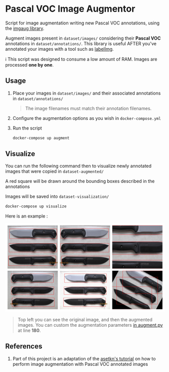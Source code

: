 # Pascal VOC Image Augmentor

Script for image augmentation writing new Pascal VOC annotations, using the [imgaug library](https://github.com/aleju/imgaug).  

Augment images present in `dataset/images/` considering their **Pascal VOC** annotations in `dataset/annotations/`. This library is useful AFTER you've annotated your images with a tool such as [labelImg](https://github.com/tzutalin/labelImg).

:information_source: This script was designed to consume a low amount of RAM. Images are processed **one by one**.

## Usage

1. Place your images in `dataset/images/` and their associated annotations in `dataset/annotations/`

    > The image filenames must match their annotation filenames.

2. Configure the augmentation options as you wish in `docker-compose.yml`

3. Run the script

    ```bash
    docker-compose up augment
    ```

## Visualize

You can run the following command then to visualize newly annotated images that were copied in `dataset-augmented/`

A red square will be drawn around the bounding boxes described in the annotations

Images will be saved into `dataset-visualization/`

```bash
docker-compose up visualize
```

Here is an example :

![](illustration.jpg)

> Top left you can see the original image, and then the augmented images. You can custom the augmentation parameters [in augment.py](./augment.py) at line **180**.

## References

1. Part of this project is an adaptation of the [asetkn's tutorial](https://github.com/asetkn/Tutorial-Image-and-Multiple-Bounding-Boxes-Augmentation-for-Deep-Learning-in-4-Steps/blob/master/Tutorial-Image-and-Multiple-Bounding-Boxes-Augmentation-for-Deep-Learning-in-4-Steps.ipynb) on how to perform image augmentation with Pascal VOC annotated images
